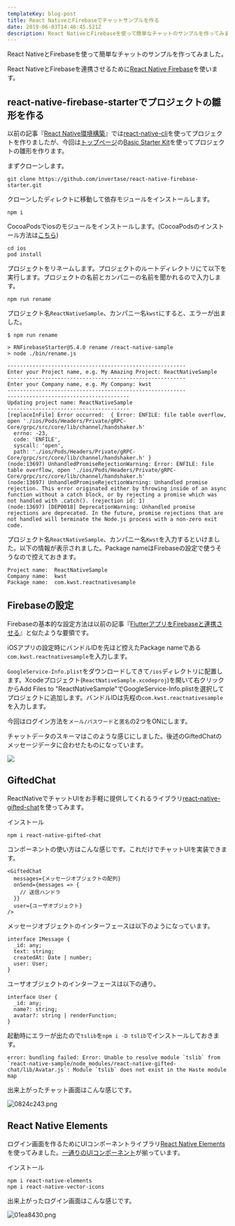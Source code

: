 ```yaml
---
templateKey: blog-post
title: React NativeとFirebaseでチャットサンプルを作る
date: 2019-06-03T14:46:45.521Z
description: React NativeとFirebaseを使って簡単なチャットのサンプルを作ってみました。
---
```

React NativeとFirebaseを使って簡単なチャットのサンプルを作ってみました。

React NativeとFirebaseを連携させるために[React Native Firebase](https://rnfirebase.io/)を使います。

## react-native-firebase-starterでプロジェクトの雛形を作る

以前の記事『[React Native環境構築](https://blog.kwst.site/201905184202/)』では[react-native-cli](https://www.npmjs.com/package/react-native-cli)を使ってプロジェクトを作りましたが、今回は[トップページ](https://rnfirebase.io/)の[Basic Starter Kit](https://github.com/invertase/react-native-firebase-starter)を使ってプロジェクトの雛形を作ります。

まずクローンします。

```
git clone https://github.com/invertase/react-native-firebase-starter.git
```

クローンしたディレクトに移動して依存モジュールをインストールします。

```
npm i
```

CocoaPodsでiosのモジュールをインストールします。(CocoaPodsのインストール方法は[こちら](https://guides.cocoapods.org/using/getting-started.html#getting-started))

```
cd ios
pod install
```

プロジェクトをリネームします。プロジェクトのルートディレクトリにて以下を実行します。プロジェクトの名前とカンパニーの名前を聞かれるので入力します。

```
npm run rename
```

プロジェクト名`ReactNativeSample`、カンパニー名`kwst`にすると、エラーが出ました。

```
$ npm run rename

> RNFirebaseStarter@5.4.0 rename /react-native-sample
> node ./bin/rename.js

---------------------------------------------------------
Enter your Project name, e.g. My Amazing Project: ReactNativeSample
---------------------------------------------------------
Enter your Company name, e.g. My Company: kwst
---------------------------------------------------------
---------------------------------------
Updating project name: ReactNativeSample
---------------------------------------
[replaceInFile] Error occurred:  { Error: ENFILE: file table overflow, open './ios/Pods/Headers/Private/gRPC-Core/grpc/src/core/lib/channel/handshaker.h'
  errno: -23,
  code: 'ENFILE',
  syscall: 'open',
  path: './ios/Pods/Headers/Private/gRPC-Core/grpc/src/core/lib/channel/handshaker.h' }
(node:13697) UnhandledPromiseRejectionWarning: Error: ENFILE: file table overflow, open './ios/Pods/Headers/Private/gRPC-Core/grpc/src/core/lib/channel/handshaker.h'
(node:13697) UnhandledPromiseRejectionWarning: Unhandled promise rejection. This error originated either by throwing inside of an async function without a catch block, or by rejecting a promise which was not handled with .catch(). (rejection id: 1)
(node:13697) [DEP0018] DeprecationWarning: Unhandled promise rejections are deprecated. In the future, promise rejections that are not handled will terminate the Node.js process with a non-zero exit code.
```

プロジェクト名`ReactNativeSample`、カンパニー名`Kwst`を入力するといけました。以下の情報が表示されました。Package nameはFirebaseの設定で使うそうなので控えておきます。

```
Project name:  ReactNativeSample
Company name:  kwst
Package name:  com.kwst.reactnativesample
```

## Firebaseの設定

Firebaseの基本的な設定方法は以前の記事『[FlutterアプリをFirebaseと連携させる](https://blog.kwst.site/201904293924/)』と似たような要領です。

iOSアプリの設定時にバンドルIDを先ほど控えたPackage nameである`com.kwst.reactnativesample`を入力します。

`GoogleService-Info.plist`をダウンロードしてきて`/ios`ディレクトリに配置します。Xcodeプロジェクト(`ReactNativeSample.xcodeproj`)を開いて右クリックからAdd Files to "ReactNativeSample"でGoogleService-Info.plistを選択してプロジェクトに追加します。バンドルIDは先程の`com.kwst.reactnativesample`を入力します。

今回はログイン方法を`メール/パスワード`と`匿名`の2つをONにします。

チャットデータのスキーマはこのような感じにしました。後述のGiftedChatのメッセージデータに合わせたものになっています。

![](/img/スクリーンショット-2019-06-04-8.08.31.png)

## GiftedChat

ReactNativeでチャットUIをお手軽に提供してくれるライブラリ[react-native-gifted-chat](https://github.com/FaridSafi/react-native-gifted-chat)を使ってみます。

インストール

```
npm i react-native-gifted-chat
```

コンポーネントの使い方はこんな感じです。これだけでチャットUIを実装できます。

```
<GiftedChat
  messages={メッセージオブジェクトの配列}
  onSend={messages => {
    // 送信ハンドラ
  }}
  user={ユーザオブジェクト}
/>
```

メッセージオブジェクトのインターフェースは以下のようになっています。

```
interface IMessage {
  _id: any;
  text: string;
  createdAt: Date | number;
  user: User;
}
```

ユーザオブジェクトのインターフェースは以下の通り。

```
interface User {
  _id: any;
  name?: string;
  avatar?: string | renderFunction;
}
```

起動時にエラーが出たので`tslib`を`npm i -D tslib`でインストールしておきます。

```
error: bundling failed: Error: Unable to resolve module `tslib` from `react-native-sample/node_modules/react-native-gifted-chat/lib/Avatar.js`: Module `tslib` does not exist in the Haste module map
```

出来上がったチャット画面はこんな感じです。

![0824c243.png](/img/44a2f2c4.png)

## React Native Elements

ログイン画面を作るためにUIコンポーネントライブラリ[React Native Elements](https://react-native-training.github.io/react-native-elements/)を使ってみました。[一通りのUIコンポーネント](https://react-native-training.github.io/react-native-elements/docs/overview.html)が揃っています。

インストール

```
npm i react-native-elements
npm i react-native-vector-icons
```

出来上がったログイン画面はこんな感じです。

![01ea8430.png](/img/01ea8430.png)
